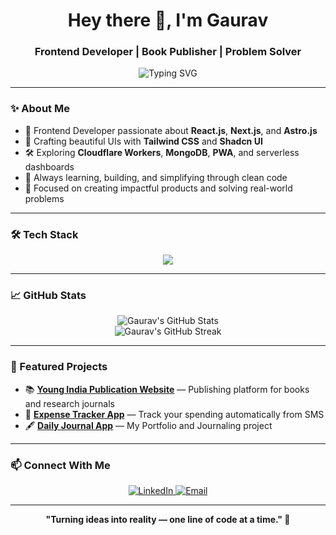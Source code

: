 <h1 align="center">Hey there 👋, I'm Gaurav</h1>
<h3 align="center">Frontend Developer | Book Publisher | Problem Solver</h3>

<p align="center">
  <img src="https://readme-typing-svg.demolab.com/?lines=Frontend+Developer+specializing+in+React,+Next,+Astro;Building+Beautiful+and+Useful+Apps;Founder+of+Young+India+Publication;Always+Learning+%26+Shipping!&center=true&width=500&height=50" alt="Typing SVG" />
</p>

---

### ✨ About Me

- 🚀 Frontend Developer passionate about **React.js**, **Next.js**, and **Astro.js**  
- 🎨 Crafting beautiful UIs with **Tailwind CSS** and **Shadcn UI**
- 🛠️ Exploring **Cloudflare Workers**, **MongoDB**, **PWA**, and serverless dashboards  
- 🧠 Always learning, building, and simplifying through clean code  
- 🎯 Focused on creating impactful products and solving real-world problems

---

### 🛠 Tech Stack

<p align="center">
  <img src="https://skillicons.dev/icons?i=react,nextjs,astro,tailwind,js,ts,html,css,git,github,vscode,mongodb,cloudflare" />
</p>

---

### 📈 GitHub Stats

<p align="center">
  <img src="https://github-readme-stats.vercel.app/api?username=gaurav-vala&show_icons=true&theme=tokyonight" alt="Gaurav's GitHub Stats" />
  <br/>
  <img src="https://github-readme-streak-stats.herokuapp.com/?user=gaurav-vala&theme=tokyonight" alt="Gaurav's GitHub Streak" />
</p>

---

### 🚀 Featured Projects

- 📚 [**Young India Publication Website**](https://www.youngindiapublication.in/) — Publishing platform for books and research journals
- 💸 [**Expense Tracker App**](https://expensedaily.netlify.app/) — Track your spending automatically from SMS
- 🖋️ [**Daily Journal App**](https://gauravvala.vercel.app/) — My Portfolio and Journaling project

---

### 📫 Connect With Me

<p align="center">
  <a href="https://linkedin.com/in/gaurav-vala" target="_blank">
    <img alt="LinkedIn" src="https://img.shields.io/badge/LinkedIn-blue?style=for-the-badge&logo=linkedin&logoColor=white" />
  </a>
  <a href="mailto:gauravvala492@gmail.com" target="_blank">
    <img alt="Email" src="https://img.shields.io/badge/Gmail-D14836?style=for-the-badge&logo=gmail&logoColor=white" />
  </a>
</p>

---

<p align="center">
  <b>"Turning ideas into reality — one line of code at a time." 🌟</b>
</p>
